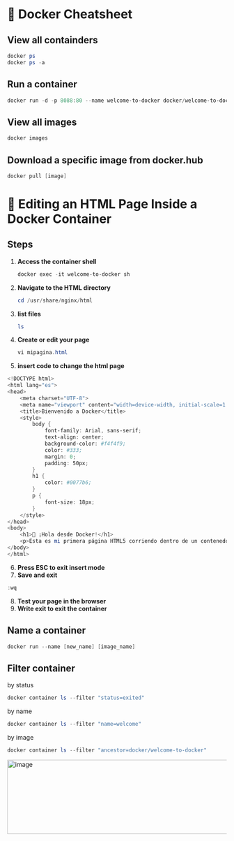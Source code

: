 # 🐳 Docker Cheatsheet

## View all containders
```powershell
docker ps
docker ps -a
```
## Run a container
```powershell
docker run -d -p 8088:80 --name welcome-to-docker docker/welcome-to-docker
```
## View all images
```powershell
docker images
```
## Download a specific image from docker.hub
```powershell
docker pull [image]
```
# 🐳 Editing an HTML Page Inside a Docker Container

## Steps
1. **Access the container shell**
   ```powershell
   docker exec -it welcome-to-docker sh
   ```
2. **Navigate to the HTML directory**
    ```powershell
   cd /usr/share/nginx/html
   ```
3. **list files**
   ```powershell
   ls
   ```
4. **Create or edit your page**
   ```powershell
   vi mipagina.html
   ```
5. **insert code to change the html page**
```powershell
<!DOCTYPE html>
<html lang="es">
<head>
    <meta charset="UTF-8">
    <meta name="viewport" content="width=device-width, initial-scale=1.0">
    <title>Bienvenido a Docker</title>
    <style>
        body {
            font-family: Arial, sans-serif;
            text-align: center;
            background-color: #f4f4f9;
            color: #333;
            margin: 0;
            padding: 50px;
        }
        h1 {
            color: #0077b6;
        }
        p {
            font-size: 18px;
        }
    </style>
</head>
<body>
    <h1>🚀 ¡Hola desde Docker!</h1>
    <p>Esta es mi primera página HTML5 corriendo dentro de un contenedor Docker.</p>
</body>
</html>
```
6.  **Press ESC to exit insert mode**
7.  **Save and exit**
   ```powershell
:wq
```
8. **Test your page in the browser**
9. **Write exit to exit the container**   

## Name a container
```powershell
docker run --name [new_name] [image_name]
```
## Filter container
by status
```powershell
docker container ls --filter "status=exited"
```
by name
```powershell
docker container ls --filter "name=welcome"
```
by image
```powershell
docker container ls --filter "ancestor=docker/welcome-to-docker"
```
<img width="1831" height="170" alt="image" src="https://github.com/user-attachments/assets/46ae8d3d-92bb-423f-a9de-a47a3d4c84a4" />
